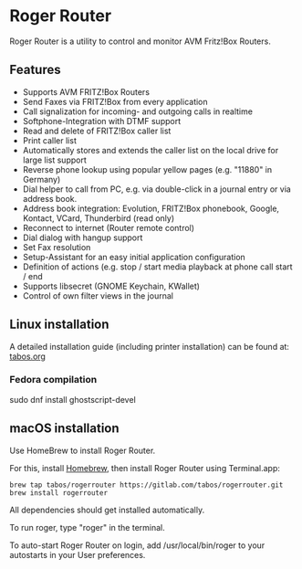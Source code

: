 # Roger Router

Roger Router is a utility to control and monitor AVM Fritz!Box Routers.

## Features
* Supports AVM FRITZ!Box Routers
* Send Faxes via FRITZ!Box from every application
* Call signalization for incoming- and outgoing calls in realtime
* Softphone-Integration with DTMF support
* Read and delete of FRITZ!Box caller list
* Print caller list
* Automatically stores and extends the caller list on the local drive for large list support
* Reverse phone lookup using popular yellow pages (e.g. "11880" in Germany)
* Dial helper to call from PC, e.g. via double-click in a journal entry or via address book.
* Address book integration: Evolution, FRITZ!Box phonebook, Google, Kontact, VCard, Thunderbird (read only)
* Reconnect to internet (Router remote control)
* Dial dialog with hangup support
* Set Fax resolution
* Setup-Assistant for an easy initial application configuration
* Definition of actions (e.g. stop / start media playback at phone call start / end 
* Supports libsecret (GNOME Keychain, KWallet)
* Control of own filter views in the journal

## Linux installation

A detailed installation guide (including printer installation) can be found at: [tabos.org](https://tabos.org/projects/rogerrouter/)

### Fedora compilation
sudo dnf install ghostscript-devel 

## macOS installation

Use HomeBrew to install Roger Router. 

For this, install [Homebrew](https://brew.sh), then install Roger Router using Terminal.app:

```
brew tap tabos/rogerrouter https://gitlab.com/tabos/rogerrouter.git
brew install rogerrouter
```

All dependencies should get installed automatically.

To run roger, type "roger" in the terminal.

To auto-start Roger Router on login, add /usr/local/bin/roger to your autostarts in your User preferences.

